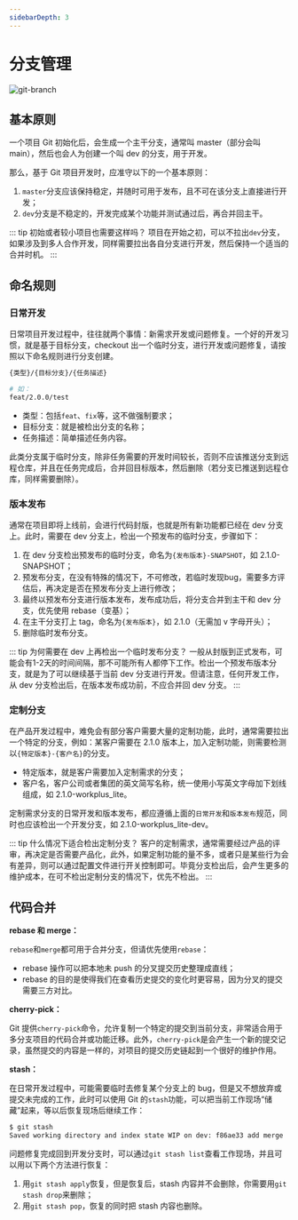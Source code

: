 ```yaml
---
sidebarDepth: 3
---
```


# 分支管理

<p>
  <img :src="$withBase('/git-branch.png')" alt="git-branch">
</p>

## 基本原则

一个项目 Git 初始化后，会生成一个主干分支，通常叫 master（部分会叫 main），然后也会人为创建一个叫 dev 的分支，用于开发。

那么，基于 Git 项目开发时，应准守以下的一个基本原则：

1. `master`分支应该保持稳定，并随时可用于发布，且不可在该分支上直接进行开发；
2. `dev`分支是不稳定的，开发完成某个功能并测试通过后，再合并回主干。

::: tip 初始或者较小项目也需要这样吗？
项目在开始之初，可以不拉出`dev`分支，如果涉及到多人合作开发，同样需要拉出各自分支进行开发，然后保持一个适当的合并时机。
:::

## 命名规则

### 日常开发

日常项目开发过程中，往往就两个事情：新需求开发或问题修复。一个好的开发习惯，就是基于目标分支，checkout 出一个临时分支，进行开发或问题修复，请按照以下命名规则进行分支创建。

```bash
{类型}/{目标分支}/{任务描述}

# 如：
feat/2.0.0/test
```

* 类型：包括`feat`、`fix`等，这不做强制要求；
* 目标分支：就是被检出分支的名称；
* 任务描述：简单描述任务内容。

此类分支属于临时分支，除非任务需要的开发时间较长，否则不应该推送分支到远程仓库，并且在任务完成后，合并回目标版本，然后删除（若分支已推送到远程仓库，同样需要删除）。

### 版本发布

通常在项目即将上线前，会进行代码封版，也就是所有新功能都已经在 dev 分支上。此时，需要在 dev 分支上，检出一个预发布的临时分支，步骤如下：

1. 在 dev 分支检出预发布的临时分支，命名为`{发布版本}-SNAPSHOT`，如 2.1.0-SNAPSHOT；
2. 预发布分支，在没有特殊的情况下，不可修改，若临时发现bug，需要多方评估后，再决定是否在预发布分支上进行修改；
3. 最终以预发布分支进行版本发布，发布成功后，将分支合并到主干和 dev 分支，优先使用 rebase（变基）；
4. 在主干分支打上 tag，命名为`{发布版本}`，如 2.1.0（无需加 v 字母开头）；
5. 删除临时发布分支。

::: tip 为何需要在 dev 上再检出一个临时发布分支？
一般从封版到正式发布，可能会有1-2天的时间间隔，那不可能所有人都停下工作。检出一个预发布版本分支，就是为了可以继续基于当前 dev 分支进行开发。但请注意，任何开发工作，从 dev 分支检出后，在版本发布成功前，不应合并回 dev 分支。
:::

### 定制分支

在产品开发过程中，难免会有部分客户需要大量的定制功能，此时，通常需要拉出一个特定的分支，例如：某客户需要在 2.1.0 版本上，加入定制功能，则需要检测以`{特定版本}-{客户名}`的分支。

* 特定版本，就是客户需要加入定制需求的分支；
* 客户名，客户公司或者集团的英文简写名称，统一使用小写英文字母加下划线组成，如 2.1.0-workplus_lite。

定制需求分支的日常开发和版本发布，都应遵循上面的`日常开发`和`版本发布`规范，同时也应该检出一个开发分支，如 2.1.0-workplus_lite-dev。

::: tip 什么情况下适合检出定制分支？
客户的定制需求，通常需要经过产品的评审，再决定是否需要产品化，此外，如果定制功能的量不多，或者只是某些行为会有差异，则可以通过配置文件进行开关控制即可。毕竟分支检出后，会产生更多的维护成本，在可不检出定制分支的情况下，优先不检出。
:::

## 代码合并

**rebase 和 merge：**

`rebase`和`merge`都可用于合并分支，但请优先使用`rebase`：

* rebase 操作可以把本地未 push 的分叉提交历史整理成直线；
* rebase 的目的是使得我们在查看历史提交的变化时更容易，因为分叉的提交需要三方对比。


**cherry-pick：**

Git 提供`cherry-pick`命令，允许复制一个特定的提交到当前分支，非常适合用于多分支项目的代码合并或功能迁移。此外，`cherry-pick`是会产生一个新的提交记录，虽然提交的内容是一样的，对项目的提交历史链起到一个很好的维护作用。

**stash：**

在日常开发过程中，可能需要临时去修复某个分支上的 bug，但是又不想放弃或提交未完成的工作，此时可以使用 Git 的`stash`功能，可以把当前工作现场“储藏”起来，等以后恢复现场后继续工作：

```bash
$ git stash
Saved working directory and index state WIP on dev: f86ae33 add merge
```

问题修复完成回到开发分支时，可以通过`git stash list`查看工作现场，并且可以用以下两个方法进行恢复：

1. 用`git stash apply`恢复，但是恢复后，stash 内容并不会删除，你需要用`git stash drop`来删除；
2. 用`git stash pop`，恢复的同时把 stash 内容也删除。